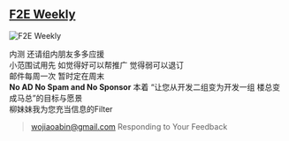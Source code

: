 ## [F2E Weekly](http://sandywu.me/weekly/)

![F2E Weekly](http://octodex.github.com/images/octobiwan.jpg)

内测 还请组内朋友多多应援  
小范围试用先 如觉得好可以帮推广 觉得弱可以退订   
邮件每周一次 暂时定在周末   
**No AD No Spam and No Sponsor**
本着 “让您从开发二组变为开发一组 楼总变成马总”的目标与愿景  
柳妹妹我为您充当信息的Filter  

> wojiaoabin@gmail.com Responding to Your Feedback